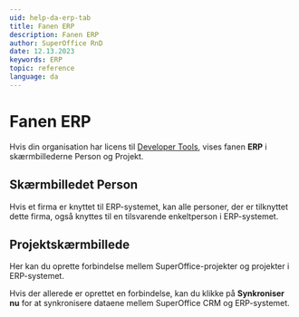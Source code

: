 ```yaml
---
uid: help-da-erp-tab
title: Fanen ERP
description: Fanen ERP
author: SuperOffice RnD
date: 12.13.2023
keywords: ERP
topic: reference
language: da
---
```


# Fanen ERP

Hvis din organisation har licens til [Developer Tools][1], vises fanen **ERP** i skærmbillederne Person og Projekt.

## Skærmbilledet Person

Hvis et firma er knyttet til ERP-systemet, kan alle personer, der er tilknyttet dette firma, også knyttes til en tilsvarende enkeltperson i ERP-systemet.

## Projektskærmbillede

Her kan du oprette forbindelse mellem SuperOffice-projekter og projekter i ERP-systemet.

Hvis der allerede er oprettet en forbindelse, kan du klikke på **Synkroniser nu** for at synkronisere dataene mellem SuperOffice CRM og ERP-systemet.

<!-- Referenced links -->
[1]: ../../../../../en/admin/license/expander-services/tool-box.md

<!-- Referenced images -->

